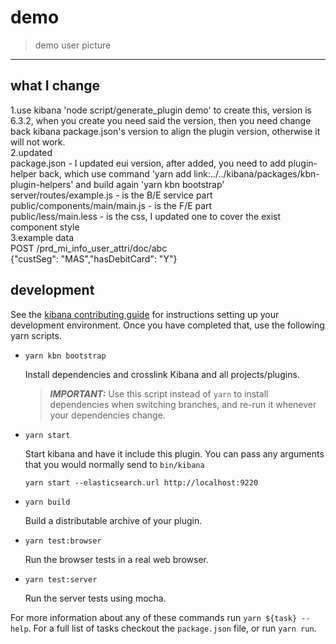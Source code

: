 # demo

> demo user picture

---

## what I change

1.use kibana 'node script/generate_plugin demo' to create this, version is 6.3.2, when you create you need said the version, then you need change back kibana package.json's version to align the plugin version, otherwise it will not work.  
2.updated  
package.json - I updated eui version, after added, you need to add plugin-helper back, which use command 'yarn add link:../../kibana/packages/kbn-plugin-helpers' and build again 'yarn kbn bootstrap'  
server/routes/example.js - is the B/E service part  
public/components/main/main.js - is the F/E part  
public/less/main.less - is the css, I updated one to cover the exist component style  
3.example data  
POST /prd_mi_info_user_attri/doc/abc  
{"custSeg": "MAS","hasDebitCard": "Y"}  


## development

See the [kibana contributing guide](https://github.com/elastic/kibana/blob/master/CONTRIBUTING.md) for instructions setting up your development environment. Once you have completed that, use the following yarn scripts.

  - `yarn kbn bootstrap`

    Install dependencies and crosslink Kibana and all projects/plugins.

    > ***IMPORTANT:*** Use this script instead of `yarn` to install dependencies when switching branches, and re-run it whenever your dependencies change.

  - `yarn start`

    Start kibana and have it include this plugin. You can pass any arguments that you would normally send to `bin/kibana`

      ```
      yarn start --elasticsearch.url http://localhost:9220
      ```

  - `yarn build`

    Build a distributable archive of your plugin.

  - `yarn test:browser`

    Run the browser tests in a real web browser.

  - `yarn test:server`

    Run the server tests using mocha.

For more information about any of these commands run `yarn ${task} --help`. For a full list of tasks checkout the `package.json` file, or run `yarn run`.
